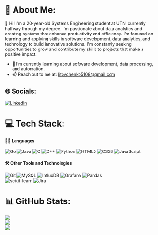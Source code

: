 # 💫 About Me:
👋 Hi! I'm a 20-year-old Systems Engineering student at UTN, currently halfway through my degree. I'm passionate about data analytics and creating systems that enhance productivity and efficiency. I'm focused on learning and applying skills in software development, data analytics, and technology to build innovative solutions. I'm constantly seeking opportunities to grow and contribute my skills to projects that make a positive impact.
- 🌱 I’m currently learning about software development, data processing, and automation.
- 📫 Reach out to me at: litovchenko5108@gmail.com<br>


## 🌐 Socials:
[![LinkedIn](https://img.shields.io/badge/LinkedIn-%230077B5.svg?logo=linkedin&logoColor=white)](https://linkedin.com/in/alexander-litovchenko) 

# 💻 Tech Stack:

#### 🧑‍💻 Languages
![Go](https://img.shields.io/badge/go-%2300ADD8.svg?style=for-the-badge&logo=go&logoColor=white)
![Java](https://img.shields.io/badge/java-%23ED8B00.svg?style=for-the-badge&logo=openjdk&logoColor=white) 
![C](https://img.shields.io/badge/c-%2300599C.svg?style=for-the-badge&logo=c&logoColor=white) 
![C++](https://img.shields.io/badge/c++-%2300599C.svg?style=for-the-badge&logo=c%2B%2B&logoColor=white)
![Python](https://img.shields.io/badge/python-3670A0?style=for-the-badge&logo=python&logoColor=ffdd54)
![HTML5](https://img.shields.io/badge/html5-%23E34F26.svg?style=for-the-badge&logo=html5&logoColor=white) 
![CSS3](https://img.shields.io/badge/css3-%231572B6.svg?style=for-the-badge&logo=css3&logoColor=white) 
![JavaScript](https://img.shields.io/badge/javascript-%23323330.svg?style=for-the-badge&logo=javascript&logoColor=%23F7DF1E) 

#### 🛠️ Other Tools and Technologies
![Git](https://img.shields.io/badge/git-%23F05033.svg?style=for-the-badge&logo=git&logoColor=white) 
![MySQL](https://img.shields.io/badge/mysql-4479A1.svg?style=for-the-badge&logo=mysql&logoColor=white) 
![InfluxDB](https://img.shields.io/badge/InfluxDB-22ADF6?style=for-the-badge&logo=InfluxDB&logoColor=white)
![Grafana](https://img.shields.io/badge/grafana-%23F46800.svg?style=for-the-badge&logo=grafana&logoColor=white)
![Pandas](https://img.shields.io/badge/pandas-%23150458.svg?style=for-the-badge&logo=pandas&logoColor=white)  
![scikit-learn](https://img.shields.io/badge/scikit--learn-%23F7931E.svg?style=for-the-badge&logo=scikit-learn&logoColor=white) 
![Jira](https://img.shields.io/badge/jira-%230A0FFF.svg?style=for-the-badge&logo=jira&logoColor=white) 


# 📊 GitHub Stats:
![](https://github-readme-stats.vercel.app/api?username=Litovchenko05&theme=prussian&hide_border=false&include_all_commits=false&count_private=true)<br/>
![](https://github-readme-streak-stats.herokuapp.com/?user=Litovchenko05&theme=prussian&hide_border=false)<br/>
![](https://github-readme-stats.vercel.app/api/top-langs/?username=Litovchenko05&theme=prussian&hide_border=false&include_all_commits=false&count_private=true&layout=compact)


